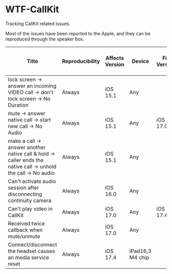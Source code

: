 # WTF-CallKit
Tracking CallKit related issues.

Most of the issues have been reported to the Apple, and they can be reproduced through the speaker box.


| Tilte                                                                                                          | Reproducibility | Affects Version | Device           | Fix Version | Detail/Feedback                                                 | Can be reproduced in SpeakerBox |
| -------------------------------------------------------------------------------------------------------------- | --------------- | --------------- | ---------------- | ----------- | --------------------------------------------------------------- | ------------------------------- |
| lock screen -> answer an incoming VIDEO call -> don't lock screen -> No Duration                               | Always          | iOS 15.1        | Any              |             |                                                                 | YES                             |
| mute -> answer native call -> start new call -> No Audio                                                       | Always          | iOS 15.1        | Any              | iOS 17.0    |                                                                 | YES                             |
| make a call -> answer another native call & hold -> caller ends the native call -> unhold the call -> No audio | Always          | iOS 15.1        | Any              |             |                                                                 | YES                             |
| Can't activate audio session after disconnecting continuity camera                                             | Always          | iOS 16.0        | Any              |             |                                                                 | YES                             |
| Can't play video in CallKit                                                                                    | Always          | iOS 17.0        | Any              | iOS 17.4.1  |                                                                 | YES                             |
| Received twice callback when mute/unmute                                                                       | Always          | iOS 17.0        | Any              |             | [Link](https://forums.developer.apple.com/forums/thread/734873) | YES                             |
| Connect/disconnect the headset causes an media service reset                                                   | Always          | iOS 17.4        | iPad16,3 M4 chip |             |                                                                 | YES                             |

